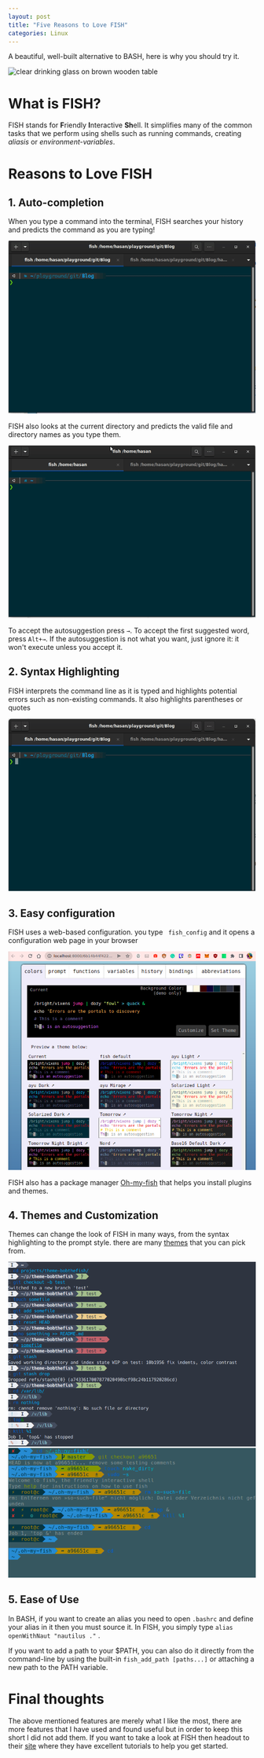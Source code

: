 ```yaml
---
layout: post
title: "Five Reasons to Love FISH"
categories: Linux
---
```


A beautiful, well-built alternative to BASH, here is why you should try it.

![clear drinking glass on brown wooden table](https://images.unsplash.com/photo-1613987108430-b4bb3863e595?crop=entropy&cs=tinysrgb&fit=max&fm=jpg&ixid=Mnw5MDg0MHwwfDF8c2VhcmNofDF8fHR1cmtpc2glMjB0ZWF8ZW58MHx8fHwxNjQ4NTU0ODc3&ixlib=rb-1.2.1&q=80&w=1080 "Olga Pukhalskaya")

# What is FISH?

FISH stands for **F**riendly **I**nteractive **Sh**ell. It simplifies many of the common tasks that we perform using shells such as running commands, creating *aliasis* or *environment-variables*. 

# Reasons to Love FISH

## 1. Auto-completion

When you type a command into the terminal, FISH searches your history and predicts the command as you are typing! 

![auto-complete-command.gif](/assets/auto-complete-command.gif)

FISH also looks at the current directory and predicts the valid file and directory names as you type them.

![auto-complete.gif](/assets/auto-complete.gif)

To accept the autosuggestion press `→`. To accept the first suggested word, press `Alt+→`. If the autosuggestion is not what you want, just ignore it: it won't execute unless you accept it.

## 2. Syntax Highlighting

FISH interprets the command line as it is typed and highlights potential errors such as non-existing commands. It also highlights parentheses or quotes

![syntax-parenthesis.gif](/assets/syntax-parenthesis.gif)

## 3. Easy configuration

FISH uses a web-based configuration. you type `` fish_config`` and it opens a configuration web page in your browser

![webconfig.png](/assets/webconfig.png)

FISH also has a package manager [Oh-my-fish](https://github.com/oh-my-fish/oh-my-fish) that helps you install plugins and themes.

## 4. Themes and Customization

Themes can change the look of FISH in many ways, from the syntax highlighting to the prompt style. there are many [themes](https://github.com/oh-my-fish/oh-my-fish) that you can pick from.

<img title="" src="/assets/theme2.png" alt="theme2.png" data-align="center">

<img title="" src="/assets/theme1.png" alt="theme1.png" data-align="center">

## 5. Ease of Use

In BASH, if you want to create an alias you need to open `.bashrc` and define your alias in it then you must source it. In FISH, you simply type ``alias openWithNaut "nautilus ."`` .

If you want to add a path to your $PATH, you can also do it directly from the command-line by using the built-in ``fish_add_path [paths...]`` or attaching a new path to the PATH variable.

# Final thoughts

The above mentioned features are merely what I like the most, there are more features that I have used and found useful but in order to keep this short I did not add them. If you want to take a look at FISH then headout to their [site](https://fishshell.com/) where they have excellent tutorials to help you get started.
